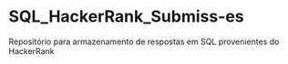 # SQL_HackerRank_Submiss-es
Repositório para armazenamento de respostas em SQL provenientes do HackerRank
